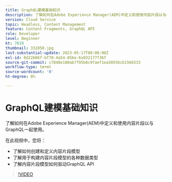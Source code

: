 ```yaml
---
title: GraphQL建模基础知识
description: 了解如何在Adobe Experience Manager(AEM)中定义和使用内容片段以与GraphQL一起使用。
version: Cloud Service
topic: Headless, Content Management
feature: Content Fragments, GraphQL API
role: Developer
level: Beginner
kt: 7619
thumbnail: 332858.jpg
last-substantial-update: 2023-05-17T00:00:00Z
exl-id: 0d22b06f-bf78-4a54-85be-6a932177f36f
source-git-commit: c7848e180ab7f95b8c97aef1ea50556cb1566533
workflow-type: tm+mt
source-wordcount: '0'
ht-degree: 0%

---
```


# GraphQL建模基础知识

了解如何在Adobe Experience Manager(AEM)中定义和使用内容片段以与GraphQL一起使用。

在此视频中，您将：

+ 了解如何创建和定义内容片段模型
+ 了解用于构建内容片段模型的各种数据类型
+ 了解内容片段模型如何驱动GraphQL API

>[!VIDEO](https://video.tv.adobe.com/v/332858?quality=12&learn=on)
